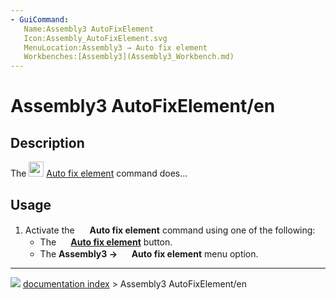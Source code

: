 ```yaml
---
- GuiCommand:
   Name:Assembly3 AutoFixElement
   Icon:Assembly_AutoFixElement.svg‎‎
   MenuLocation:Assembly3 → Auto fix element
   Workbenches:[Assembly3](Assembly3_Workbench.md)
---
```


# Assembly3 AutoFixElement/en

## Description

The <img alt="" src=images/Assembly_AutoFixElement.svg  style="width:24px;"> [Auto fix element](Assembly3_AutoFixElement.md) command does\...

## Usage

1.  Activate the <img alt="" src=images/Assembly_AutoFixElement.svg  style="width:16px;"> **Auto fix element** command using one of the following:
    -   The **<img src="images/Assembly_AutoFixElement.svg" width=16px> [Auto fix element](Assembly3_AutoFixElement.md)** button.
    -   The **Assembly3 → <img src="images/Assembly_AutoFixElement.svg" width=16px> Auto fix element** menu option.



---
![](images/Right_arrow.png) [documentation index](../README.md) > Assembly3 AutoFixElement/en
